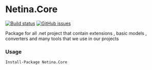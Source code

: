 # Netina.Core
[![Build status](https://ci.appveyor.com/api/projects/status/166elreftg7pc62g?svg=true)](https://ci.appveyor.com/project/mrmohande3/inet-stomp-client)
[![GitHub issues](https://img.shields.io/github/issues/Netina/iNet.Stomp.Client.svg)](https://github.com/Netina/iNet.Stomp.Client/issues)

Package for all .net project that contain extensions , basic models , converters and many tools that we use in our projects

### Usage
    Install-Package Netina.Core

